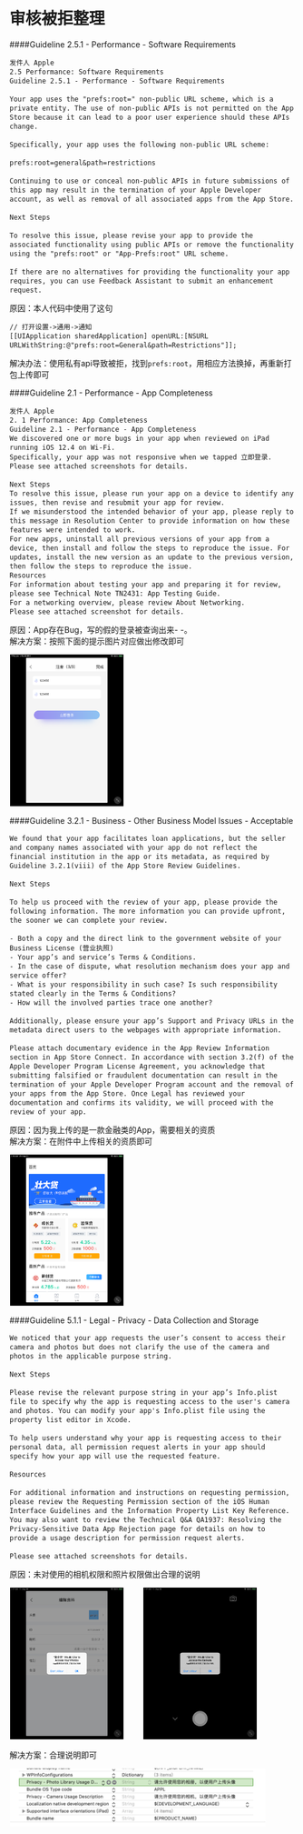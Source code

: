 # 审核被拒整理

####Guideline 2.5.1 - Performance - Software Requirements

```
发件人 Apple
2.5 Performance: Software Requirements
Guideline 2.5.1 - Performance - Software Requirements

Your app uses the "prefs:root=" non-public URL scheme, which is a private entity. The use of non-public APIs is not permitted on the App Store because it can lead to a poor user experience should these APIs change.

Specifically, your app uses the following non-public URL scheme:

prefs:root=general&path=restrictions

Continuing to use or conceal non-public APIs in future submissions of this app may result in the termination of your Apple Developer account, as well as removal of all associated apps from the App Store.

Next Steps

To resolve this issue, please revise your app to provide the associated functionality using public APIs or remove the functionality using the "prefs:root" or "App-Prefs:root" URL scheme.

If there are no alternatives for providing the functionality your app requires, you can use Feedback Assistant to submit an enhancement request.
```
原因：本人代码中使用了这句

```
// 打开设置->通用->通知
[[UIApplication sharedApplication] openURL:[NSURL URLWithString:@"prefs:root=General&path=Restrictions"]];

```
解决办法：使用私有api导致被拒，找到`prefs:root`，用相应方法换掉，再重新打包上传即可

####Guideline 2.1 - Performance - App Completeness
```
发件人 Apple
2. 1 Performance: App Completeness
Guideline 2.1 - Performance - App Completeness
We discovered one or more bugs in your app when reviewed on iPad running iOS 12.4 on Wi-Fi.
Specifically, your app was not responsive when we tapped 立即登录.
Please see attached screenshots for details.

Next Steps
To resolve this issue, please run your app on a device to identify any issues, then revise and resubmit your app for review.
If we misunderstood the intended behavior of your app, please reply to this message in Resolution Center to provide information on how these features were intended to work.
For new apps, uninstall all previous versions of your app from a device, then install and follow the steps to reproduce the issue. For updates, install the new version as an update to the previous version, then follow the steps to reproduce the issue.
Resources
For information about testing your app and preparing it for review, please see Technical Note TN2431: App Testing Guide. 
For a networking overview, please review About Networking.
Please see attached screenshot for details.
```
原因：App存在Bug，写的假的登录被查询出来- -。  
解决方案：按照下面的提示图片对应做出修改即可
<p align="left">
  <img width="200" src="Res/attachment-3460249776782690919Screenshot-0731-143407.png" hspace="1px" />
</p>


####Guideline 3.2.1 - Business - Other Business Model Issues - Acceptable
```
We found that your app facilitates loan applications, but the seller and company names associated with your app do not reflect the financial institution in the app or its metadata, as required by Guideline 3.2.1(viii) of the App Store Review Guidelines.

Next Steps

To help us proceed with the review of your app, please provide the following information. The more information you can provide upfront, the sooner we can complete your review.

- Both a copy and the direct link to the government website of your Business License (营业执照)
- Your app’s and service’s Terms & Conditions. 
- In the case of dispute, what resolution mechanism does your app and service offer? 
- What is your responsibility in such case? Is such responsibility stated clearly in the Terms & Conditions? 
- How will the involved parties trace one another?

Additionally, please ensure your app’s Support and Privacy URLs in the metadata direct users to the webpages with appropriate information.

Please attach documentary evidence in the App Review Information section in App Store Connect. In accordance with section 3.2(f) of the Apple Developer Program License Agreement, you acknowledge that submitting falsified or fraudulent documentation can result in the termination of your Apple Developer Program account and the removal of your apps from the App Store. Once Legal has reviewed your documentation and confirms its validity, we will proceed with the review of your app.
```
原因：因为我上传的是一款金融类的App，需要相关的资质  
解决方案：在附件中上传相关的资质即可
<p align="left">
  <img width="200" src="Res/attachment-9107622485763492313Screenshot-0830-074503.png" hspace="1px" />
</p>


####Guideline 5.1.1 - Legal - Privacy - Data Collection and Storage
```
We noticed that your app requests the user’s consent to access their camera and photos but does not clarify the use of the camera and photos in the applicable purpose string.

Next Steps

Please revise the relevant purpose string in your app’s Info.plist file to specify why the app is requesting access to the user's camera and photos. You can modify your app's Info.plist file using the property list editor in Xcode.

To help users understand why your app is requesting access to their personal data, all permission request alerts in your app should specify how your app will use the requested feature.

Resources

For additional information and instructions on requesting permission, please review the Requesting Permission section of the iOS Human Interface Guidelines and the Information Property List Key Reference. You may also want to review the Technical Q&A QA1937: Resolving the Privacy-Sensitive Data App Rejection page for details on how to provide a usage description for permission request alerts.

Please see attached screenshots for details.
```
原因：未对使用的相机权限和照片权限做出合理的说明  
<p align="left">
  <img width="200" src="Res/attachment-4334059830505747245Screenshot-0830-074604.png" hspace="1px" />
  <img width="200" src="Res/attachment-14539563183203939087Screenshot-0830-074609.png" hspace="30px" />
</p>
解决方案：合理说明即可
<p align="left">
  <img width="450" src="Res/WX20190902-093628@2x.png" hspace="1px" />
</p>